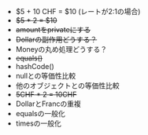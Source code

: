  - $5 + 10 CHF = $10 (レートが2:1の場合)
 - ~~$5 * 2 = $10~~
 - ~~amountをprivateにする~~
 - ~~Dollarの副作用どうする？~~
 - Moneyの丸め処理どうする？
 - ~~equals()~~
 - hashCode()
 - nullとの等価性比較
 - 他のオブジェクトとの等価性比較
 - ~~5CHF * 2 = 10CHF~~
 - DollarとFrancの重複
 - equalsの一般化
 - timesの一般化